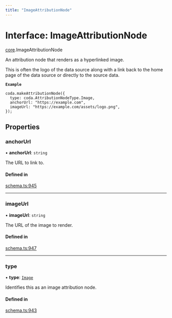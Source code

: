 ```yaml
---
title: "ImageAttributionNode"
---
```

# Interface: ImageAttributionNode

[core](../modules/core.md).ImageAttributionNode

An attribution node that renders as a hyperlinked image.

This is often the logo of the data source along with a link back to the home page
of the data source or directly to the source data.

**`Example`**

```
coda.makeAttributionNode({
  type: coda.AttributionNodeType.Image,
  anchorUrl: "https://example.com",
  imageUrl: "https://example.com/assets/logo.png",
});
```

## Properties

### anchorUrl

• **anchorUrl**: `string`

The URL to link to.

#### Defined in

[schema.ts:945](https://github.com/coda/packs-sdk/blob/main/schema.ts#L945)

___

### imageUrl

• **imageUrl**: `string`

The URL of the image to render.

#### Defined in

[schema.ts:947](https://github.com/coda/packs-sdk/blob/main/schema.ts#L947)

___

### type

• **type**: [`Image`](../enums/core.AttributionNodeType.md#image)

Identifies this as an image attribution node.

#### Defined in

[schema.ts:943](https://github.com/coda/packs-sdk/blob/main/schema.ts#L943)
